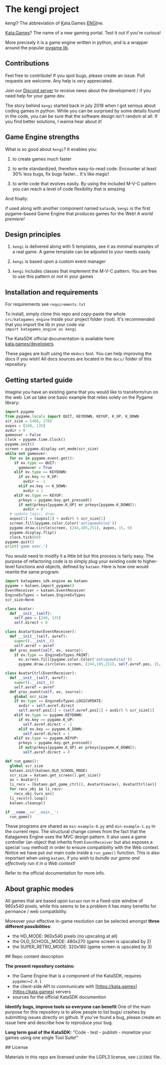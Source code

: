 # The kengi project

kengi? The abbreviation of <ins>K</ins>ata.Games <ins>ENGI</ins>ne.

[Kata.Games](https://kata.games)? The name of a new gaming portal. Test it out if you're curious!

More precisely it is a game engine written in python, and is a wrapper around the popular 
[pygame lib](https://github.com/pygame/pygame).

## Contributions

Feel free to contribute! If you spot bugs, please create an issue. Pull requests are welcome. Any help is very appreciated.

Join our [Discord server](https://discord.gg/nyvDpXebZB) to receive news about the development / if you need help for your game dev.

The story behind `kengi` started back in july 2018 when I got serious about
coding games in python.
While you can be surprised by some details found in the code, 
you can be sure that the software design isn't random at all. If you find
better solutions, I wanna hear about it!



## Game Engine strengths

What is so good about `kengi`? It enables you:

1. to create games much faster

2. to write standardized, therefore easy-to-read code.
Encounter at least 30% less bugs, fix bugs faster...
It's like magic!

3. to write code that evolves easily.
By using the included M-V-C pattern you can reach a level of code flexibility
that is amazing 

And finally:

if used along with another component named `katasdk`, `kengi` is the first pygame-based
Game Engine that produces games for the Web!
*A world premiere!*


## Design principles

1. `kengi` is delivered along with 5 templates, see it as minimal examples of a real game.
A game template can be adjusted to your needs easily

2. `kengi` is based upon a custom event manager

3. `kengi` includes classes that implement the M-V-C pattern. You are free to use this pattern or not in your games


## Installation and requirements

For requirements see `requirements.txt`

To install, simply clone this repo and copy-paste the whole `src/katagames_engine`
inside your project folder (root).
It's recommended that you import the lib in your code via:\
```import katagames_engine as kengi```


The KataSDK official documentation is available here:
[kata.games/developers](https://kata.games/developers).

These pages are built using the `mkdocs` tool. You can help improving the docs if you wish! All docs sources are located in the `docs/` folder of this repository. 




## Getting started guide


Imagine you have an existing game that you would like to transform/run on the web. 
Let us take one basic example that relies solely on the Pygame library:
```python
import pygame
from pygame.locals import QUIT, KEYDOWN, KEYUP, K_UP, K_DOWN
scr_size = (480, 270)
avpos = [240, 135]
avdir = 0
gameover = False
clock = pygame.time.Clock()
pygame.init()
screen = pygame.display.set_mode(scr_size)
while not gameover:
  for ev in pygame.event.get():
    if ev.type == QUIT:
      gameover = True
    elif ev.type == KEYDOWN:
      if ev.key == K_UP:
        avdir = -1
      elif ev.key == K_DOWN:
        avdir = 1
    elif ev.type == KEYUP:
      prkeys = pygame.key.get_pressed()
      if not(prkeys[pygame.K_UP] or prkeys[pygame.K_DOWN]):
        avdir = 0
  # update logic, draw
  avpos[1] = (avpos[1] + avdir) % scr_size[1]
  screen.fill(pygame.color.Color('antiquewhite2'))
  pygame.draw.circle(screen, (244,105,251), avpos, 15, 0)
  pygame.display.flip()
  clock.tick(60)
pygame.quit()
print('game over.')
```

You would need to modify it a little bit but this process is fairly easy. The purpose of refactoring code is to simply plug your existing code to higher-level functions and objects, defined by `kataen`.
Here is how one would rewrite the same program:

```python
import katagames_sdk.engine as kataen
pygame = kataen.import_pygame()
EventReceiver = kataen.EventReceiver
EngineEvTypes = kataen.EngineEvTypes
scr_size=None

class Avatar:
  def __init__(self):
    self.pos = [240, 135]
    self.direct = 0

class AvatarView(EventReceiver):
  def __init__(self, avref):
    super().__init__()
    self.avref = avref
  def proc_event(self, ev, source):
    if ev.type == EngineEvTypes.PAINT:
      ev.screen.fill(pygame.color.Color('antiquewhite2'))
      pygame.draw.circle(ev.screen, (244,105,251), self.avref.pos, 15, 0)

class AvatarCtrl(EventReceiver):
  def __init__(self, avref):
    super().__init__()
    self.avref = avref
  def proc_event(self, ev, source):
    global scr_size
    if ev.type == EngineEvTypes.LOGICUPDATE:
      avdir = self.avref.direct
      self.avref.pos[1] = (self.avref.pos[1] + avdir) % scr_size[1]
    elif ev.type == pygame.KEYDOWN:
      if ev.key == pygame.K_UP:
        self.avref.direct = -1
      elif ev.key == pygame.K_DOWN:
        self.avref.direct = 1
    elif ev.type == pygame.KEYUP:
      prkeys = pygame.key.get_pressed()
      if not(prkeys[pygame.K_UP] or prkeys[pygame.K_DOWN]):
        self.avref.direct = 0

def run_game():
  global scr_size
  kataen.init(kataen.OLD_SCHOOL_MODE)
  scr_size = kataen.get_screen().get_size()
  av = Avatar()
  li_recv = [kataen.get_game_ctrl(), AvatarView(av), AvatarCtrl(av)]
  for recv_obj in li_recv:
    recv_obj.turn_on()
  li_recv[0].loop()
  kataen.cleanup()

if __name__=='__main__':
  run_game()
```

These programs are shared as `min-example-0.py` and `min-example-1.py` in the current repo.
The structural change comes from the fact that the Katagames Engine uses the MVC design pattern.
It also uses a game controller (an object that inherits from `EventReceiver` but also exposes a special `loop` method) in order to ensure compatibility with the Web context. Notice we have put our main code inside a `run_game()` function. This is also important when using `kataen`, if you wish to *bundle our game and effectively run it in a Web context!*

Refer to the official documentation for more info.


## About graphic modes


All games that are based upon `kataen` run in a fixed-size window of 960x540 pixels,
while this seems to be a problem it has many benefits for permance / web compatibility.

Moreover your effective in-game resolution can be selected amongst **three different possibilities**:

+ the HD_MODE: 960x540 pixels (no upscaling at all)
+ the OLD_SCHOOL_MODE: 480x270 (game screen is upscaled by 2)
+ the SUPER_RETRO_MODE: 320x180 (game screen is upscaled by 3)


## Repo content description


**The present repository contains:**
+ the Game Engine that is a component of the KataSDK, requires `pygame>=2.0.1`
+ the client-side API to communicate with [https://kata.games](https://kata.games) servers
+ sources for the official KataSDK documention

**Identify bugs, improve tools so everyone can benefit**
One of the main purpose for this repository is to allow people to list bugs/ crashes by submitting issues directly on github. If you've found a bug, please create an issue here and describe how to reproduce your bug.

**Long term goal of the KataSDK:**
"Code - test - publish - monetize your games using one single Tool Suite!"


## License


Materials in this repo are licensed under the LGPL3 license, see `LICENSE` file.

